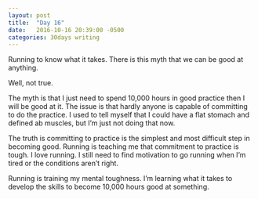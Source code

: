 ```yaml
---
layout: post
title:  "Day 16"
date:   2016-10-16 20:39:00 -0500
categories: 30days writing
---
```

Running to know what it takes. There is this myth that we can be good at anything. 

Well, not true. 

The myth is that I just need to spend 10,000 hours in good practice then I will be good at it. The issue is that hardly anyone is capable of committing to do the practice. I used to tell myself that I could have a flat stomach and defined ab muscles, but I’m just not doing that now.

The truth is committing to practice is the simplest and most difficult step in becoming good. Running is teaching me that commitment to practice is tough. I love running. I still need to find motivation to go running when I’m tired or the conditions aren’t right. 

Running is training my mental toughness. I’m learning what it takes to develop the skills to become 10,000 hours good at something.